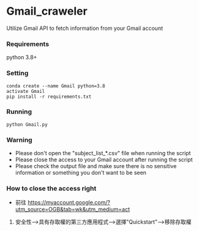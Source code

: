 # Gmail_craweler
Utilize Gmail API to fetch information from your Gmail account

### Requirements
python 3.8+


### Setting
```
conda create --name Gmail python=3.8
activate Gmail
pip install -r requirements.txt
```

### Running
```
python Gmail.py
```
### Warning
- Please don't open the "subject_list_*.csv" file when running the script
- Please close the access to your Gmail account after running the script
- Please check the output file and make sure there is no sensitive information or something you don't want to be seen
  
### How to close the access right
- 前往 https://myaccount.google.com/?utm_source=OGB&tab=wk&utm_medium=act
1. 安全性-->具有存取權的第三方應用程式-->選擇"Quickstart"-->移除存取權